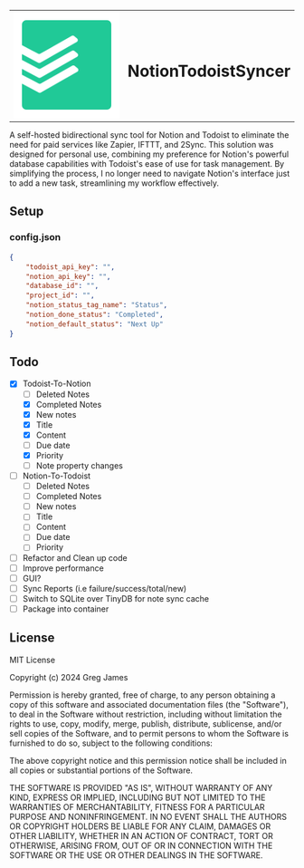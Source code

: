 <table style="border: none;">
<tr style="border: none;">
  <td style="border: none;">
    <img src="./icon.svg">
  </td>
  <td style="border: none;">
    <h1>NotionTodoistSyncer</h1>
  </td>
</tr>
</table>

A self-hosted bidirectional sync tool for Notion and Todoist to eliminate the need for paid services like Zapier, IFTTT, and 2Sync. This solution was designed for personal use, combining my preference for Notion's powerful database capabilities with Todoist's ease of use for task management. By simplifying the process, I no longer need to navigate Notion's interface just to add a new task, streamlining my workflow effectively.

## Setup
### config.json
```json
{
    "todoist_api_key": "",
    "notion_api_key": "",
    "database_id": "",
    "project_id": "",
    "notion_status_tag_name": "Status",
    "notion_done_status": "Completed",
    "notion_default_status": "Next Up"
}
```
## Todo

- [x] Todoist-To-Notion
  - [ ]   Deleted Notes
  - [x]   Completed Notes
  - [x]   New notes
    - [x] Title
    - [x] Content
    - [ ] Due date
    - [x] Priority
  - [ ] Note property changes        
- [ ] Notion-To-Todoist
  - [ ]   Deleted Notes
  - [ ]   Completed Notes
  - [ ]   New notes
    - [ ] Title
    - [ ] Content
    - [ ] Due date
    - [ ] Priority
- [ ] Refactor and Clean up code
- [ ] Improve performance
- [ ] GUI?
- [ ] Sync Reports (i.e failure/success/total/new)
- [ ] Switch to SQLite over TinyDB for note sync cache
- [ ] Package into container

## License 
MIT License

Copyright (c) 2024 Greg James

Permission is hereby granted, free of charge, to any person obtaining a copy
of this software and associated documentation files (the "Software"), to deal
in the Software without restriction, including without limitation the rights
to use, copy, modify, merge, publish, distribute, sublicense, and/or sell
copies of the Software, and to permit persons to whom the Software is
furnished to do so, subject to the following conditions:

The above copyright notice and this permission notice shall be included in all
copies or substantial portions of the Software.

THE SOFTWARE IS PROVIDED "AS IS", WITHOUT WARRANTY OF ANY KIND, EXPRESS OR
IMPLIED, INCLUDING BUT NOT LIMITED TO THE WARRANTIES OF MERCHANTABILITY,
FITNESS FOR A PARTICULAR PURPOSE AND NONINFRINGEMENT. IN NO EVENT SHALL THE
AUTHORS OR COPYRIGHT HOLDERS BE LIABLE FOR ANY CLAIM, DAMAGES OR OTHER
LIABILITY, WHETHER IN AN ACTION OF CONTRACT, TORT OR OTHERWISE, ARISING FROM,
OUT OF OR IN CONNECTION WITH THE SOFTWARE OR THE USE OR OTHER DEALINGS IN THE
SOFTWARE.

